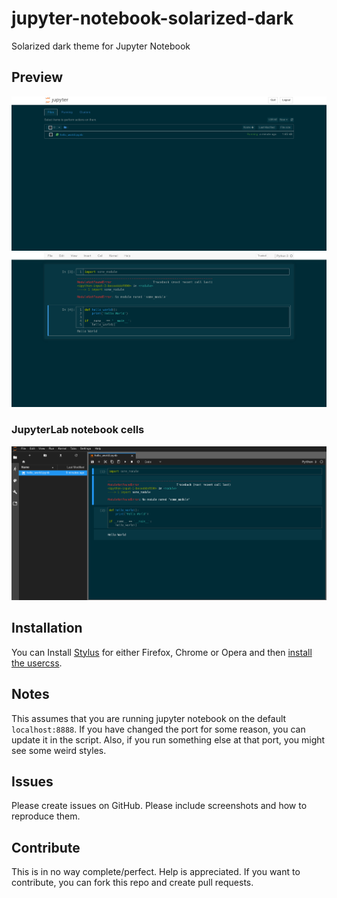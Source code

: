 # jupyter-notebook-solarized-dark
Solarized dark theme for Jupyter Notebook

## Preview
![](./preview/tree_view.png)
![](./preview/open_file.png)

### JupyterLab notebook cells
![](./preview/jplab_open_file.png)

## Installation
You can Install [Stylus](https://add0n.com/stylus.html) for either Firefox, Chrome or Opera and then [install the usercss](https://raw.githubusercontent.com/YoogottamK/jupyter-notebook-solarized-dark/master/jupyter-notebook-solarized-dark.user.css).

## Notes
This assumes that you are running jupyter notebook on the default `localhost:8888`. If you have changed the port for some reason, you can update it in the script. Also, if you run something else at that port, you might see some weird styles.

## Issues
Please create issues on GitHub. Please include screenshots and how to reproduce them.

## Contribute
This is in no way complete/perfect. Help is appreciated. If you want to contribute, you can fork this repo and create pull requests.
